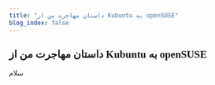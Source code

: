 ```yaml
---
title: "داستان مهاجرت من از Kubuntu به openSUSE"
blog_index: false
---
```



<div style="font-family: Vazir">

<h2>داستان مهاجرت من از Kubuntu به openSUSE</h2>

سلام

</div>